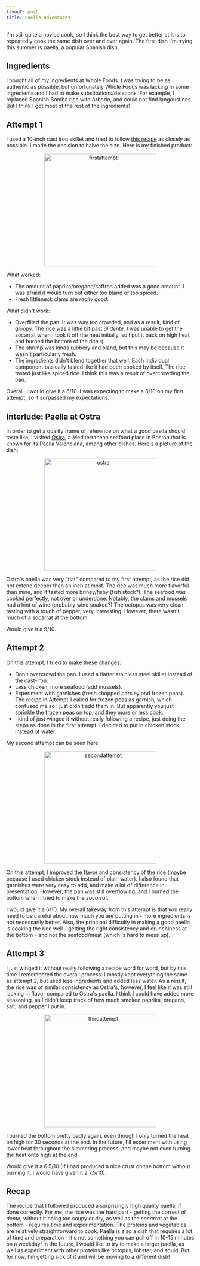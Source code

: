 ```yaml
---
layout: post
title: Paella Adventures
---
```


I'm still quite a novice cook, so I think the best way to get better at it is to repeatedly cook the same dish over and over again. The first dish I'm trying this summer is paella, a popular Spanish dish.

## Ingredients
I bought all of my ingredients at Whole Foods. I was trying to be as authentic as possible, but unfortunately Whole Foods was lacking in some ingredients and I had to make substitutions/deletions. For example, I replaced Spanish Bomba rice with Arborio, and could not find langoustines. But I think I got most of the rest of the ingredients!

## Attempt 1
I used a 10-inch cast iron skillet and tried to follow [this recipe][1] as closely as possible. I made the decision to halve the size. Here is my finished product:

<p style="text-align:center;">
<img src="{{site.url}}/images/paella/paella1.JPG" width="300" alt="firstattempt">
</p>

What worked:

* The amount of paprika/oregano/saffron added was a good amount. I was afraid it would turn out either too bland or too spiced.
* Fresh littleneck clams are *really good*. 

What didn't work:

* Overfilled the pan. It was way too crowded, and as a result, kind of gloopy. The rice was a little bit past *al dente*. I was unable to get the socarrat when I took it off the heat initially, so I put it back on high heat, and burned the bottom of the rice :(
* The shrimp was kinda rubbery and bland, but this may be because it wasn't particularly fresh. 
* The ingredients didn't blend together that well. Each individual component basically tasted like it had been cooked by itself. The rice tasted just like spiced rice. I think this was a result of overcrowding the pan.

Overall, I would give it a 5/10. I was expecting to make a 3/10 on my first attempt, so it surpassed my expectations. 

## Interlude: Paella at Ostra

In order to get a quality frame of reference on what a good paella should taste like, I visited [Ostra][2], a Mediterranean seafood place in Boston that is known for its Paella Valenciana, among other dishes. Here's a picture of the dish:

<p style="text-align:center;">
<img src="{{site.url}}/images/paella/paellaOstra.jpg" width="300" alt="ostra">
</p>

Ostra's paella was very "flat" compared to my first attempt, as the rice did not extend deeper than an inch at most. The rice was much more flavorful than mine, and it tasted more briney/fishy (fish stock?). The seafood was cooked perfectly, not over or underdone. Notably, the clams and mussels had a hint of wine (probably wine soaked?) The octopus was very clean tasting with a touch of pepper, very interesting. However, there wasn't much of a socarrat at the bottom.

Would give it a 9/10.


## Attempt 2
On this attempt, I tried to make these changes:

* Don't overcrowd the pan. I used a flatter stainless steel skillet instead of the cast-iron.
* Less chicken, more seafood (add mussels).
* Experiment with garnishes (fresh chopped parsley and frozen peas). The recipe in Attempt 1 called for frozen peas as garnish, which confused me so I just didn't add them in. But apparently you just sprinkle the frozen peas on top, and they more or less cook. 
* I kind of just winged it without really following a recipe, just doing the steps as done in the first attempt. I decided to put in chicken stock instead of water.

My second attempt can be seen here:

<p style="text-align:center;">
<img src="{{site.url}}/images/paella/paella2.jpg" width="300" alt="secondattempt">
</p>

On this attempt, I improved the flavor and consistency of the rice (maybe because I used chicken stock instead of plain water). I also found that garnishes were very easy to add, and make a lot of difference in presentation! However, the pan was still overflowing, and I burned the bottom when I tried to make the *socarrat*.

I would give it a 6/10. My overall takeway from this attempt is that you really need to be careful about how much you are putting in - more ingredients is not necessarily better. Also, the principal difficulty in making a good paella is cooking the rice well - getting the right consistency and crunchiness at the bottom - and not the seafood/meat (which is hard to mess up).

## Attempt 3
I just winged it without really following a recipe word for word, but by this time I remembered the overall process. I mostly kept everything the same as attempt 2, but used less ingredients and added less water. As a result, the rice was of similar consistency as Ostra's; however, I feel like it was still lacking in flavor compared to Ostra's paella. I think I could have added more seasoning, as I didn't keep track of how much smoked paprika, oregano, salt, and pepper I put in. 

<p style="text-align:center;">
<img style="text-align:center;" src="{{site.url}}/images/paella/paella3.jpg" width="300" alt="thirdattempt">
</p>

I burned the bottom pretty badly again, even though I only turned the heat on high for 30 seconds at the end. In the future, I'll experiment with using lower heat throughout the simmering process, and maybe not even turning the heat onto high at the end.

Would give it a 6.5/10 (If I had produced a nice crust on the bottom without burning it, I would have given it a 7.5/10).

## Recap

The recipe that I followed produced a surprisingly high quality paella, if done correctly. For me, the rice was the hard part - getting the correct *al dente*, without it being too soupy or dry, as well as the *socarrat* at the bottom - requires time and experimentation. The proteins and vegetables are relatively straightforward to cook. Paella is also a dish that requires a lot of time and preparation - it's not something you can pull off in 10-15 minutes on a weekday! In the future, I would like to try to make a larger paella, as well as experiment with other proteins like octopus, lobster, and squid. But for now, I'm getting sick of it and will be moving to a different dish!


[1]:https://www.foodnetwork.com/recipes/tyler-florence/the-ultimate-paella-recipe-2117628
[2]:http://ostraboston.com/
